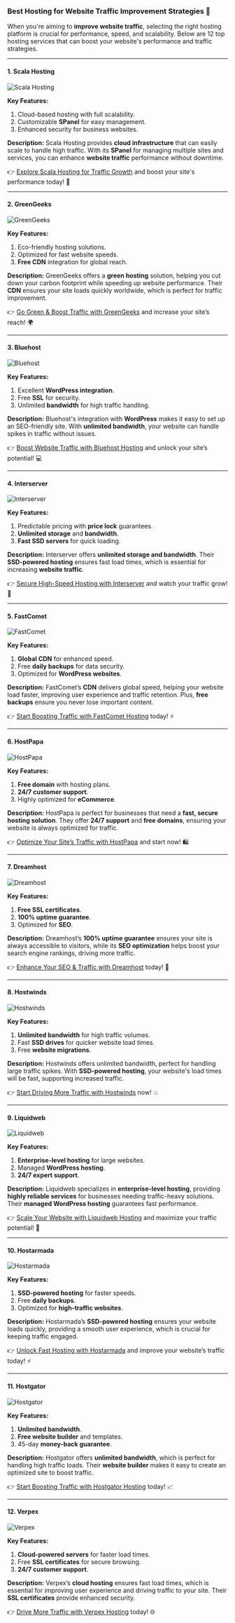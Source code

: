 ### Best Hosting for Website Traffic Improvement Strategies 🚀

When you're aiming to **improve website traffic**, selecting the right hosting platform is crucial for performance, speed, and scalability. Below are 12 top hosting services that can boost your website's performance and traffic strategies.

---

#### 1. Scala Hosting
![Scala Hosting](https://i.imgur.com/uJ5JIK3.png "Scala Web Hosting")

**Key Features:**
1. Cloud-based hosting with full scalability.
2. Customizable **SPanel** for easy management.
3. Enhanced security for business websites.

**Description:** Scala Hosting provides **cloud infrastructure** that can easily scale to handle high traffic. With its **SPanel** for managing multiple sites and services, you can enhance **website traffic** performance without downtime.

👉 [Explore Scala Hosting for Traffic Growth](https://snipitx.com/scala-jy) and boost your site's performance today! 🚀

---

#### 2. GreenGeeks
![GreenGeeks](https://i.imgur.com/eEwuntu.jpg "GreenGeeks Hosting")

**Key Features:**
1. Eco-friendly hosting solutions.
2. Optimized for fast website speeds.
3. **Free CDN** integration for global reach.

**Description:** GreenGeeks offers a **green hosting** solution, helping you cut down your carbon footprint while speeding up website performance. Their **CDN** ensures your site loads quickly worldwide, which is perfect for traffic improvement.

👉 [Go Green & Boost Traffic with GreenGeeks](https://snipitx.com/greengeeks-jy) and increase your site’s reach! 🌍

---

#### 3. Bluehost
![Bluehost](https://i.imgur.com/PasFF9E.jpeg "Bluehost Hosting")

**Key Features:**
1. Excellent **WordPress integration**.
2. Free **SSL** for security.
3. Unlimited **bandwidth** for high traffic handling.

**Description:** Bluehost's integration with **WordPress** makes it easy to set up an SEO-friendly site. With **unlimited bandwidth**, your website can handle spikes in traffic without issues.

👉 [Boost Website Traffic with Bluehost Hosting](https://snipitx.com/bluehost-jy) and unlock your site’s potential! 💻

---

#### 4. Interserver
![Interserver](https://i.imgur.com/OM5dOEW.jpeg "Interserver Hosting")

**Key Features:**
1. Predictable pricing with **price lock** guarantees.
2. **Unlimited storage** and **bandwidth**.
3. **Fast SSD servers** for quick loading.

**Description:** Interserver offers **unlimited storage and bandwidth**. Their **SSD-powered hosting** ensures fast load times, which is essential for increasing **website traffic**.

👉 [Secure High-Speed Hosting with Interserver](https://snipitx.com/interserver-jy) and watch your traffic grow! 🚀

---

#### 5. FastComet
![FastComet](https://i.imgur.com/7qgXuWp.png "FastComet Hosting")

**Key Features:**
1. **Global CDN** for enhanced speed.
2. Free **daily backups** for data security.
3. Optimized for **WordPress websites**.

**Description:** FastComet’s **CDN** delivers global speed, helping your website load faster, improving user experience and traffic retention. Plus, **free backups** ensure you never lose important content.

👉 [Start Boosting Traffic with FastComet Hosting](https://snipitx.com/fastcomet-jy) today! ⚡

---

#### 6. HostPapa
![HostPapa](https://i.imgur.com/ouDTkvl.jpeg "HostPapa Hosting")

**Key Features:**
1. **Free domain** with hosting plans.
2. **24/7 customer support**.
3. Highly optimized for **eCommerce**.

**Description:** HostPapa is perfect for businesses that need a **fast, secure hosting solution**. They offer **24/7 support** and **free domains**, ensuring your website is always optimized for traffic.

👉 [Optimize Your Site’s Traffic with HostPapa](https://snipitx.com/hostpapa-jy) and start now! 🛍️

---

#### 7. Dreamhost
![Dreamhost](https://i.imgur.com/rXIg8ip.jpeg "Dreamhost Hosting")

**Key Features:**
1. **Free SSL certificates**.
2. **100% uptime guarantee**.
3. Optimized for **SEO**.

**Description:** Dreamhost’s **100% uptime guarantee** ensures your site is always accessible to visitors, while its **SEO optimization** helps boost your search engine rankings, driving more traffic.

👉 [Enhance Your SEO & Traffic with Dreamhost](https://snipitx.com/dreamhost-jy) today! 🚀

---

#### 8. Hostwinds
![Hostwinds](https://i.imgur.com/53aSNXx.jpeg "Hostwinds Hosting")

**Key Features:**
1. **Unlimited bandwidth** for high traffic volumes.
2. Fast **SSD drives** for quicker website load times.
3. Free **website migrations**.

**Description:** Hostwinds offers unlimited bandwidth, perfect for handling large traffic spikes. With **SSD-powered hosting**, your website's load times will be fast, supporting increased traffic.

👉 [Start Driving More Traffic with Hostwinds](https://snipitx.com/hostwinds-jy) now! 💥

---

#### 9. Liquidweb
![Liquidweb](https://i.imgur.com/4IvT9SC.jpeg "Liquidweb Hosting")

**Key Features:**
1. **Enterprise-level hosting** for large websites.
2. Managed **WordPress hosting**.
3. **24/7 expert support**.

**Description:** Liquidweb specializes in **enterprise-level hosting**, providing **highly reliable services** for businesses needing traffic-heavy solutions. Their **managed WordPress hosting** guarantees fast performance.

👉 [Scale Your Website with Liquidweb Hosting](https://snipitx.com/liquidweb-jy) and maximize your traffic potential! 🚀

---

#### 10. Hostarmada
![Hostarmada](https://i.imgur.com/KFbdf3o.jpeg "Hostarmada Hosting")

**Key Features:**
1. **SSD-powered hosting** for faster speeds.
2. Free **daily backups**.
3. Optimized for **high-traffic websites**.

**Description:** Hostarmada’s **SSD-powered hosting** ensures your website loads quickly, providing a smooth user experience, which is crucial for keeping traffic engaged.

👉 [Unlock Fast Hosting with Hostarmada](https://snipitx.com/hostarmada-jy) and improve your website’s traffic today! ⚡

---

#### 11. Hostgator
![Hostgator](https://i.imgur.com/BcVkH57.jpeg "Hostgator Hosting")

**Key Features:**
1. **Unlimited bandwidth**.
2. **Free website builder** and templates.
3. 45-day **money-back guarantee**.

**Description:** Hostgator offers **unlimited bandwidth**, which is perfect for handling high traffic loads. Their **website builder** makes it easy to create an optimized site to boost traffic.

👉 [Start Boosting Traffic with Hostgator Hosting](https://snipitx.com/hostgator-jy) today! 📈

---

#### 12. Verpex
![Verpex](https://i.imgur.com/6x5LhiS.jpeg "Verpex Hosting")

**Key Features:**
1. **Cloud-powered servers** for faster load times.
2. Free **SSL certificates** for secure browsing.
3. **24/7 customer support**.

**Description:** Verpex’s **cloud hosting** ensures fast load times, which is essential for improving user experience and driving traffic to your site. Their **SSL certificates** provide enhanced security.

👉 [Drive More Traffic with Verpex Hosting](https://snipitx.com/verpex-jy) today! 🌐

